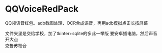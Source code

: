 # QQVoiceRedPack
QQ领语音红包。adb截图处理，OCR合成语音，再用adb模拟点击长按屏幕

文件夹里是交给学校，加了tkinter+sqlite的多此一举版
要安卓插电脑，然后声音开大点<br>
<del>克鲁苏福音</del>
